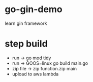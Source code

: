 # go-gin-demo
learn gin framework

# step build 
- run -> go mod tidy
- run -> GOOS=linux go build main.go
- zip file -> zip function.zip main
- upload to aws lambda
